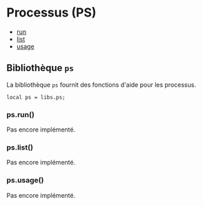 ﻿# Processus (PS)
* [run](#ps_run)
* [list](#ps_list)
* [usage](#ps_usage)
	


## Bibliothèque `ps`
La bibliothèque ``ps`` fournit des fonctions d'aide pour les processus.

	local ps = libs.ps;



### ps.run()
Pas encore implémenté.


### ps.list()
Pas encore implémenté.


### ps.usage()
Pas encore implémenté.







